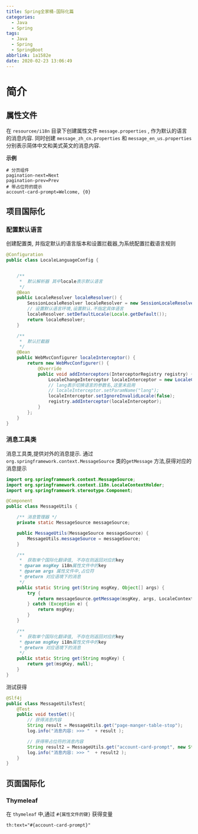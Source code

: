 ```yaml
---
title: Spring全家桶-国际化篇
categories:
  - Java
  - Spring
tags:
  - Java
  - Spring
  - SpringBoot
abbrlink: 1a1582e
date: 2020-02-23 13:06:49
---
```




# 简介



## 属性文件

在 `resourcee/i18n` 目录下创建属性文件 `message.properties` , 作为默认的语言的消息内容.
同时创建 `message_zh_cn.properties` 和 `message_en_us.properties` 分别表示简体中文和美式英文的消息内容.

**示例**

```properties
# 分页组件
pagination-next=Next
pagination-prev=Prev
# 带占位符的提示
account-card-prompt=Welcome, {0}
```



## 项目国际化

### 配置默认语言

创建配置类, 并指定默认的语言版本和设置拦截器,为系统配置拦截语言规则

```java
@Configuration
public class LocaleLanguageConfig {


    /**
     *  默认解析器 其中locale表示默认语言
     */
    @Bean
    public LocaleResolver localeResolver() {
        SessionLocaleResolver localeResolver = new SessionLocaleResolver();
        // 设置默认语言环境,设置默认.不指定具体语言
        localeResolver.setDefaultLocale(Locale.getDefault());
        return localeResolver;
    }

    /**
     *  默认拦截器
     */
    @Bean
    public WebMvcConfigurer localeInterceptor() {
        return new WebMvcConfigurer() {
            @Override
            public void addInterceptors(InterceptorRegistry registry) {
                LocaleChangeInterceptor localeInterceptor = new LocaleChangeInterceptor();
                // lang表示切换语言的参数名,这里未启用
                // localeInterceptor.setParamName("lang");
                localeInterceptor.setIgnoreInvalidLocale(false);
                registry.addInterceptor(localeInterceptor);
            }
        };
    }
}
```

### 消息工具类

消息工具类,提供对外的消息提示.
通过 `org.springframework.context.MessageSource` 类的`getMessage` 方法,获得对应的消息提示

```java
import org.springframework.context.MessageSource;
import org.springframework.context.i18n.LocaleContextHolder;
import org.springframework.stereotype.Component;

@Component
public class MessageUtils {

    /** 消息管理器 */
    private static MessageSource messageSource;

    public MessageUtils(MessageSource messageSource) {
        MessageUtils.messageSource = messageSource;
    }

    /**
     *  获取单个国际化翻译值, 不存在则返回对应的key
     * @param msgKey i18n属性文件中的key
     * @param args 属性文件中,占位符
     * @return 对应语境下的消息
     */
    public static String get(String msgKey, Object[] args) {
        try {
            return messageSource.getMessage(msgKey, args, LocaleContextHolder.getLocale());
        } catch (Exception e) {
            return msgKey;
        }
    }

    /**
     *  获取单个国际化翻译值, 不存在则返回对应的key
     * @param msgKey i18n属性文件中的key
     * @return 对应语境下的消息
     */
    public static String get(String msgKey) {
        return get(msgKey, null);
    }
}
```



测试获得

```java
@Slf4j
public class MessageUtilsTest{
    @Test
    public void testGet(){
        // 获得消息内容
        String result = MessageUtils.get("page-manger-table-stop");
        log.info("消息内容: >>> "  + result );

        // 获得带占位符的消息内容
        String result2 = MessageUtils.get("account-card-prompt", new String[] {"囧囧"});
        log.info("消息内容: >>> "  + result2 );
    }
}
```





## 页面国际化

### Thymeleaf

在 `thymeleaf` 中,通过 `#{属性文件的键}` 获得变量

`th:text="#{account-card-prompt}"`